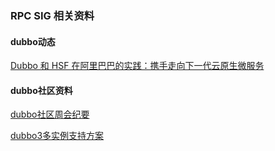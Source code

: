 ### RPC SIG 相关资料

#### dubbo动态

[Dubbo 和 HSF 在阿里巴巴的实践：携手走向下一代云原生微服务
](https://www.infoq.cn/article/6dGaucCtD2UIBzYcFGAx)

#### dubbo社区资料

[dubbo社区周会纪要](https://www.yuque.com/apache-dubbo/java-minutes/ua5g7f)

[dubbo3多实例支持方案](https://www.yuque.com/apache-dubbo/dubbo3/wz70lz)
